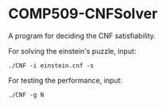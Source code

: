 # COMP509-CNFSolver

A program for deciding the CNF satisfiability.

For solving the einstein's puzzle, input: 
```
./CNF -i einstein.cnf -s
```

For testing the performance, input: 
```
./CNF -g N
```
